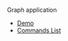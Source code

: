 Graph application

- [Demo](https://diogo-fialho.github.io/graph-app/charjs.html)
- [Commands List](Commands.md)
